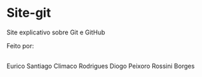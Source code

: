 # Site-git
Site explicativo sobre Git e GitHub

Feito por:
##
Eurico Santiago Climaco Rodrigues
Diogo Peixoro Rossini Borges
